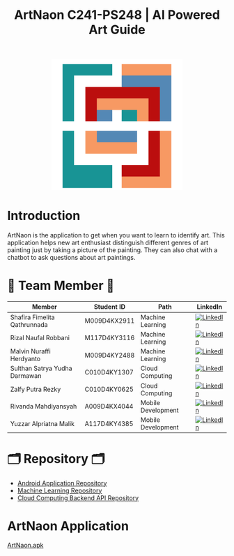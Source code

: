 <h1 align="center"> ArtNaon C241-PS248 | AI Powered Art Guide </h1> <br>
<p align="center">
  <a>
    <img alt="ArtNaon" title="ArtNaon" src="https://github.com/ArtNaon/.github/blob/main/Profile/Logo.png" width="300" height="300">
  </a>
</p>

<p align="center">
</p>

# Introduction

ArtNaon is the application to get when you want to learn to identify art. This application helps new art enthusiast distinguish different genres of art painting just by taking a picture of the painting. They can also chat with a chatbot to ask questions about art paintings.




# 👻 Team Member 👻
| Member | Student ID | Path | LinkedIn |
| ----------- | --------- | ---------- | ------------------------------------------------------------------------------------------ |
| Shafira Fimelita Qathrunnada | M009D4KX2911 | Machine Learning | [![LinkedIn](https://img.shields.io/badge/LinkedIn-0077B5?style=for-the-badge&logo=linkedin&logoColor=white)](https://www.linkedin.com/in/shafira-fimelita-qathrunnada-a569a622b/) |
| Rizal Naufal Robbani | M117D4KY3116 | Machine Learning | [![LinkedIn](https://img.shields.io/badge/LinkedIn-0077B5?style=for-the-badge&logo=linkedin&logoColor=white)](https://www.linkedin.com/in/rizalnaufalr/) |
| Malvin Nuraffi Herdyanto | M009D4KY2488 | Machine Learning | [![LinkedIn](https://img.shields.io/badge/LinkedIn-0077B5?style=for-the-badge&logo=linkedin&logoColor=white)](https://www.linkedin.com/in/malvinherdyanto/) |
| Sulthan Satrya Yudha Darmawan | C010D4KY1307 | Cloud Computing | [![LinkedIn](https://img.shields.io/badge/LinkedIn-0077B5?style=for-the-badge&logo=linkedin&logoColor=white)](https://www.linkedin.com/in/sulthan-satrya-yudha-darmawan-4bb705178/) |
| Zalfy Putra Rezky | C010D4KY0625 | Cloud Computing | [![LinkedIn](https://img.shields.io/badge/LinkedIn-0077B5?style=for-the-badge&logo=linkedin&logoColor=white)](https://www.linkedin.com/in/zalfyputra/) |
| Rivanda Mahdiyansyah | A009D4KX4044 | Mobile Development | [![LinkedIn](https://img.shields.io/badge/LinkedIn-0077B5?style=for-the-badge&logo=linkedin&logoColor=white)](https://www.linkedin.com/in/rivandasyah/) |
| Yuzzar Alpriatna Malik | A117D4KY4385 | Mobile Development | [![LinkedIn](https://img.shields.io/badge/LinkedIn-0077B5?style=for-the-badge&logo=linkedin&logoColor=white)](https://www.linkedin.com/in/yuzzar-malik/) |


# 🗂️ Repository 🗂️
- [Android Application Repository](https://github.com/ArtNaon/ArtNaon-MD)
- [Machine Learning Repository](https://github.com/ArtNaon/ArtNaon-ML)
- [Cloud Computing Backend API Repository](https://github.com/ArtNaon/ArtNaon-CC)


# ArtNaon Application 
[ArtNaon.apk](https://drive.google.com/file/d/1mTyorDub6ogjtYLFgiq8QBOHizu8a5FF/view?usp=sharing)


<!--

**Here are some ideas to get you started:**

🙋‍♀️ A short introduction - what is your organization all about?
🌈 Contribution guidelines - how can the community get involved?
👩‍💻 Useful resources - where can the community find your docs? Is there anything else the community should know?
🍿 Fun facts - what does your team eat for breakfast?
🧙 Remember, you can do mighty things with the power of [Markdown](https://docs.github.com/github/writing-on-github/getting-started-with-writing-and-formatting-on-github/basic-writing-and-formatting-syntax)
-->
